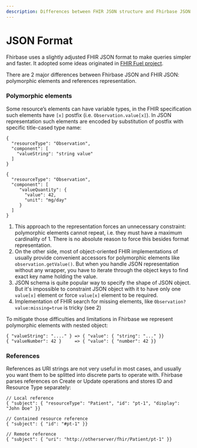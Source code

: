 ```yaml
---
description: Differences between FHIR JSON structure and Fhirbase JSON structure.
---
```


# JSON Format

Fhirbase uses a slightly adjusted FHIR JSON format to make queries simpler and faster. It adopted some ideas originated in [FHIR Fuel project](https://github.com/fhir-fuel/fhir-fuel.github.io/issues%E2%80%8B).

There are 2 major differences between Fhirbase JSON and FHIR JSON: polymorphic elements and references representation.

### Polymorphic elements <a href="#polymorphic-elements" id="polymorphic-elements"></a>

Some resource’s elements can have variable types, in the FHIR specification such elements have `[x]` postfix (i.e. `Observation.value[x]`). In JSON representation such elements are encoded by substitution of postfix with specific title-cased type name:

```
{ 
  "resourceType": "Observation",
  "component": [
    "valueString": "string value"
  ]
}

{
  "resourceType": "Observation", 
  "component": [
     "valueQuantity": {
       "value": 42,
       "unit": "mg/day"
     }
  ]
}
```

1. This approach to the representation forces an unnecessary constraint: polymorphic elements cannot repeat, i.e. they must have a maximum cardinality of 1. There is no absolute reason to force this besides format representation.
2. On the other side, most of object-oriented FHIR implementations of usually provide convenient accessors for polymorphic elements like `observation.getValue()`. But when you handle JSON representation without any wrapper, you have to iterate through the object keys to find exact key name holding the value.
3. JSON schema is quite popular way to specify the shape of JSON object. But it's impossible to constraint JSON object with it to have only one `value[x]` element or force `value[x]` element to be required.
4. Implementation of FHIR search for missing elements, like `Observation?value:missing=true` is tricky (see 2)

To mitigate those difficulties and limitations in Fhirbase we represent polymorphic elements with nested object:

```
{ "valueString": "...." } => { "value": { "string": "..." }}
{ "valueNumber": 42 }     => { "value": { "number": 42 }}
```

### References <a href="#references" id="references"></a>

References as URI strings are not very useful in most cases, and usually you want them to be splitted into discrete parts to operate with. Fhirbase parses references on Create or Update operations and stores ID and Resource Type separately:

```
// Local reference
{ "subject": { "resourceType": "Patient", "id": "pt-1", "display": "John Doe" }}

// Contained resource reference
{ "subject": { "id": "#pt-1" }}

// Remote reference
​{ "subject": { "uri": "http://otherserver/fhir/Patient/pt-1" }}
```
